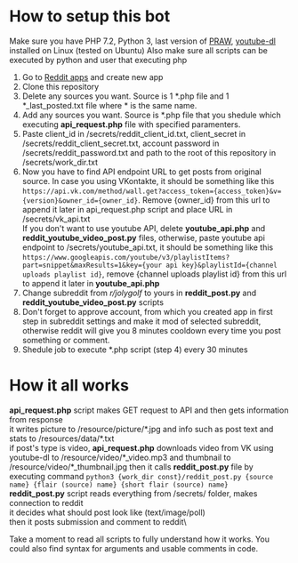 # How to setup this bot
Make sure you have PHP 7.2, Python 3, last version of [PRAW](https://praw.readthedocs.io/en/latest/), [youtube-dl](https://en.wikipedia.org/wiki/Youtube-dl) installed on Linux (tested on Ubuntu)
Also make sure all scripts can be executed by python and user that executing php
1. Go to [Reddit apps](https://www.reddit.com/prefs/apps/) and create new app
2. Clone this repository
3. Delete any sources you want. Source is 1 \*.php file and 1 \*_last_posted.txt file where \* is the same name.
4. Add any sources you want. Source is \*.php file that you shedule which executing **api_request.php** file with specified paramenters.
5. Paste client_id in /secrets/reddit_client_id.txt, client_secret in /secrets/reddit_client_secret.txt, account password in /secrets/reddit_password.txt and path to the root of this repository in /secrets/work_dir.txt
6. Now you have to find API endpoint URL to get posts from original source. In case you using VKontakte, it should be something like this `https://api.vk.com/method/wall.get?access_token={access_token}&v={version}&owner_id={owner_id}`. Remove {owner_id} from this url to append it later in api_request.php script and place URL in /secrets/vk_api.txt\
If you don't want to use youtube API, delete **youtube_api.php** and **reddit_youtube_video_post.py** files, otherwise, paste youtube api endpoint to /secrets/youtube_api.txt, it should be something like this `https://www.googleapis.com/youtube/v3/playlistItems?part=snippet&maxResults=1&key={your api key}&playlistId={channel uploads playlist id}`, remove {channel uploads playlist id} from this url to append it later in **youtube_api.php**
7. Change subreddit from *r/jolygolf* to yours in **reddit_post.py** and **reddit_youtube_video_post.py** scripts
8. Don't forget to approve account, from which you created app in first step in subreddit settings and make it mod of selected subreddit, otherwise reddit will give you 8 minutes cooldown every time you post something or comment.
9. Shedule job to execute \*.php script (step 4) every 30 minutes

# How it all works
**api_request.php** script makes GET request to API and then gets information from response\
it writes picture to /resource/picture/\*.jpg and info such as post text and stats to /resources/data/\*.txt\
if post's type is video, **api_request.php** downloads video from VK using youtube-dl to /resource/video/\*_video.mp3 and thumbnail to /resource/video/\*_thumbnail.jpg
then it calls **reddit_post.py** file by executing command `python3 {work_dir const}/reddit_post.py {source name} {flair (source) name} {short flair (source) name}`\
**reddit_post.py** script reads everything from /secrets/ folder, makes connection to reddit\
it decides what should post look like (text/image/poll)\
then it posts submission and comment to reddit\

Take a moment to read all scripts to fully understand how it works. You could also find syntax for arguments and usable comments in code.
